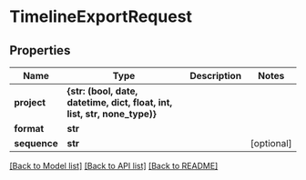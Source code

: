 # TimelineExportRequest


## Properties

Name | Type | Description | Notes
------------ | ------------- | ------------- | -------------
**project** | **{str: (bool, date, datetime, dict, float, int, list, str, none_type)}** |  | 
**format** | **str** |  | 
**sequence** | **str** |  | [optional] 

[[Back to Model list]](../README.md#models) [[Back to API list]](../README.md#api-endpoints) [[Back to README]](../README.md)


